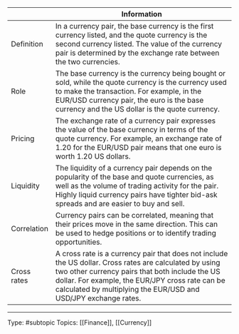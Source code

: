 |             | Information                                                                                                                                                                                                                                                                     |
| ----------- | ------------------------------------------------------------------------------------------------------------------------------------------------------------------------------------------------------------------------------------------------------------------------------- |
| Definition  | In a currency pair, the base currency is the first currency listed, and the quote currency is the second currency listed. The value of the currency pair is determined by the exchange rate between the two currencies.                                                         |
| Role        | The base currency is the currency being bought or sold, while the quote currency is the currency used to make the transaction. For example, in the EUR/USD currency pair, the euro is the base currency and the US dollar is the quote currency.                                |
| Pricing     | The exchange rate of a currency pair expresses the value of the base currency in terms of the quote currency. For example, an exchange rate of 1.20 for the EUR/USD pair means that one euro is worth 1.20 US dollars.                                                          |
| Liquidity   | The liquidity of a currency pair depends on the popularity of the base and quote currencies, as well as the volume of trading activity for the pair. Highly liquid currency pairs have tighter bid-ask spreads and are easier to buy and sell.                                  |
| Correlation | Currency pairs can be correlated, meaning that their prices move in the same direction. This can be used to hedge positions or to identify trading opportunities.                                                                                                               |
| Cross rates | A cross rate is a currency pair that does not include the US dollar. Cross rates are calculated by using two other currency pairs that both include the US dollar. For example, the EUR/JPY cross rate can be calculated by multiplying the EUR/USD and USD/JPY exchange rates. |

___
Type: #subtopic 
Topics: [[Finance]], [[Currency]]

